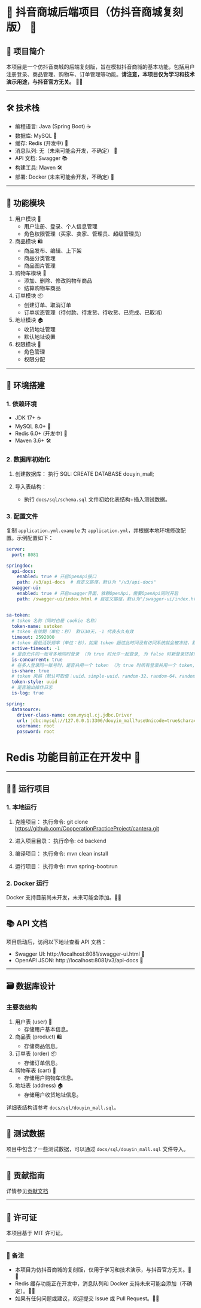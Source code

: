 # 🛒 抖音商城后端项目（仿抖音商城复刻版） 🛒

## 📖 项目简介
本项目是一个仿抖音商城的后端复刻版，旨在模拟抖音商城的基本功能，包括用户注册登录、商品管理、购物车、订单管理等功能。**请注意，本项目仅为学习和技术演示用途，与抖音官方无关。** 🚫📜

---

## 🛠️ 技术栈
- 编程语言: Java (Spring Boot) ☕
- 数据库: MySQL 🐬
- 缓存: Redis (开发中) 🚧
- 消息队列: 无（未来可能会开发，不确定） 🤔
- API 文档: Swagger 📚
- 构建工具: Maven 🛠️
- 部署: Docker (未来可能会开发，不确定) 🐳

---

## 🎯 功能模块
1. 用户模块 👤
    - 用户注册、登录、个人信息管理
    - 角色权限管理（买家、卖家、管理员、超级管理员）
2. 商品模块 🛍️
    - 商品发布、编辑、上下架
    - 商品分类管理
    - 商品图片管理
3. 购物车模块 🛒
    - 添加、删除、修改购物车商品
    - 结算购物车商品
4. 订单模块 📦
    - 创建订单、取消订单
    - 订单状态管理（待付款、待发货、待收货、已完成、已取消）
5. 地址模块 🏠
    - 收货地址管理
    - 默认地址设置
6. 权限模块 🔐
    - 角色管理
    - 权限分配

---

## 🚀 环境搭建

### 1. 依赖环境
- JDK 17+ ☕
- MySQL 8.0+ 🐬
- Redis 6.0+ (开发中) 🚧
- Maven 3.6+ 🛠️

### 2. 数据库初始化
1. 创建数据库：
   执行 SQL: CREATE DATABASE douyin_mall;

2. 导入表结构：
    - 执行 `docs/sql/schema.sql` 文件初始化表结构+插入测试数据。

### 3. 配置文件
复制 `application.yml.example` 为 `application.yml`，并根据本地环境修改配置。示例配置如下：

```yml
server:
  port: 8081

springdoc:
  api-docs:
    enabled: true # 开启OpenApi接口
    path: /v3/api-docs  # 自定义路径，默认为 "/v3/api-docs"
  swagger-ui:
    enabled: true # 开启swagger界面，依赖OpenApi，需要OpenApi同时开启
    path: /swagger-ui/index.html # 自定义路径，默认为"/swagger-ui/index.html"


sa-token:
  # token 名称（同时也是 cookie 名称）
  token-name: satoken
  # token 有效期（单位：秒） 默认30天，-1 代表永久有效
  timeout: 2592000
  # token 最低活跃频率（单位：秒），如果 token 超过此时间没有访问系统就会被冻结，默认-1 代表不限制，永不冻结
  active-timeout: -1
  # 是否允许同一账号多地同时登录 （为 true 时允许一起登录, 为 false 时新登录挤掉旧登录）
  is-concurrent: true
  # 在多人登录同一账号时，是否共用一个 token （为 true 时所有登录共用一个 token, 为 false 时每次登录新建一个 token）
  is-share: true
  # token 风格（默认可取值：uuid、simple-uuid、random-32、random-64、random-128、tik）
  token-style: uuid
  # 是否输出操作日志
  is-log: true

spring:
  datasource:
    driver-class-name: com.mysql.cj.jdbc.Driver
    url: jdbc:mysql://127.0.0.1:3306/douyin_mall?useUnicode=true&characterEncoding=utf-8&useSSL=false&serverTimezone=Asia/Shanghai
    username: root
    password: root

```

# Redis 功能目前正在开发中 🚧

---

## 🏃‍♂️ 运行项目

### 1. 本地运行
1. 克隆项目：
   执行命令: git clone https://github.com/CooperationPracticeProject/cantera.git

2. 进入项目目录：
   执行命令: cd backend

3. 编译项目：
   执行命令: mvn clean install

4. 运行项目：
   执行命令: mvn spring-boot:run

### 2. Docker 运行
Docker 支持目前尚未开发，未来可能会添加。🤔🐳

---

## 📚 API 文档
项目启动后，访问以下地址查看 API 文档：
- Swagger UI: http://localhost:8081/swagger-ui.html 📖
- OpenAPI JSON: http://localhost:8081/v3/api-docs 📄

---

## 🗃️ 数据库设计
### 主要表结构
1. 用户表 (user) 👤
    - 存储用户基本信息。
2. 商品表 (product) 🛍️
    - 存储商品信息。
3. 订单表 (order) 📦
    - 存储订单信息。
4. 购物车表 (cart) 🛒
    - 存储用户购物车信息。
5. 地址表 (address) 🏠
    - 存储用户收货地址信息。

详细表结构请参考 `docs/sql/douyin_mall.sql`。

---

## 🧪 测试数据
项目中包含了一些测试数据，可以通过 `docs/sql/douyin_mall.sql` 文件导入。

---

## 🤝 贡献指南
详情参见[贡献文档](/CONTRIBUTING.md)

---

## 📜 许可证
本项目基于 MIT 许可证。

---

### 🎉 备注
- 本项目为仿抖音商城的复刻版，仅用于学习和技术演示，与抖音官方无关。🚫📜
- Redis 缓存功能正在开发中，消息队列和 Docker 支持未来可能会添加（不确定）。🤔🚧
- 如果有任何问题或建议，欢迎提交 Issue 或 Pull Request。💬🔧